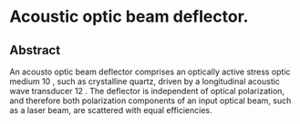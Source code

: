 # Acoustic optic beam deflector.

## Abstract
An acousto optic beam deflector comprises an optically active stress optic medium 10 , such as crystalline quartz, driven by a longitudinal acoustic wave transducer 12 . The deflector is independent of optical polarization, and therefore both polarization components of an input optical beam, such as a laser beam, are scattered with equal efficiencies.